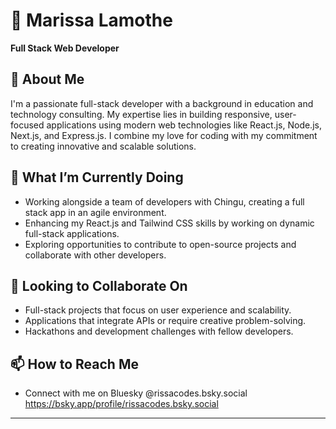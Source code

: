 # 🌟 Marissa Lamothe  
**Full Stack Web Developer**  

## 👀 About Me  
I'm a passionate full-stack developer with a background in education and technology consulting. My expertise lies in building responsive, user-focused applications using modern web technologies like React.js, Node.js, Next.js, and Express.js. I combine my love for coding with my commitment to creating innovative and scalable solutions.  

## 🌱 What I’m Currently Doing  
- Working alongside a team of developers with Chingu, creating a full stack app in an agile environment.
- Enhancing my React.js and Tailwind CSS skills by working on dynamic full-stack applications.  
- Exploring opportunities to contribute to open-source projects and collaborate with other developers.  

## 👋 Looking to Collaborate On  
- Full-stack projects that focus on user experience and scalability.  
- Applications that integrate APIs or require creative problem-solving.  
- Hackathons and development challenges with fellow developers.  

## 📫 How to Reach Me  
- Connect with me on Bluesky @rissacodes.bsky.social https://bsky.app/profile/rissacodes.bsky.social

---

<!---
msrissaxox/msrissaxox is a ✨ special ✨ repository because its `README.md` (this file) appears on your GitHub profile.
You can click the Preview link to take a look at your changes.
--->
